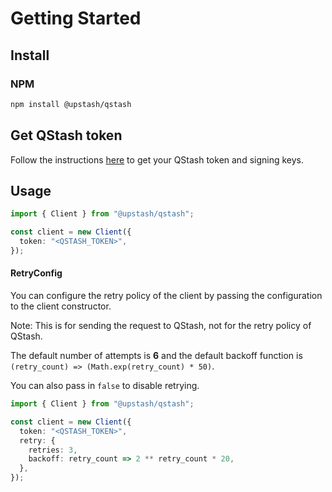 # Getting Started

## Install

### NPM

```bash  theme={"system"}
npm install @upstash/qstash
```

## Get QStash token

Follow the instructions [here](/qstash/overall/getstarted) to get your QStash token and signing keys.

## Usage

```typescript  theme={"system"}
import { Client } from "@upstash/qstash";

const client = new Client({
  token: "<QSTASH_TOKEN>",
});
```

#### RetryConfig

You can configure the retry policy of the client by passing the configuration to the client constructor.

Note: This is for sending the request to QStash, not for the retry policy of QStash.

The default number of attempts is **6** and the default backoff function is `(retry_count) => (Math.exp(retry_count) * 50)`.

You can also pass in `false` to disable retrying.

```typescript  theme={"system"}
import { Client } from "@upstash/qstash";

const client = new Client({
  token: "<QSTASH_TOKEN>",
  retry: {
    retries: 3,
    backoff: retry_count => 2 ** retry_count * 20,
  },
});
```
